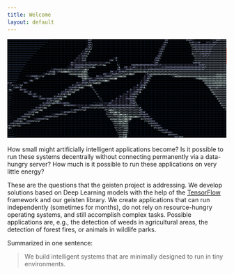 ```yaml
---
title: Welcome
layout: default
---
```


![geisten lib logo](neuron.png)

How small might artificially intelligent applications become? Is it possible to run these systems decentrally without connecting permanently via a data-hungry server? How much is it possible to run these applications on very little energy? 

These are the questions that the geisten project is addressing. We develop solutions based on Deep Learning models with the help of the [TensorFlow](https://www.tensorflow.org) framework and our geisten library. We create applications that can run independently (sometimes for months), do not rely on resource-hungry operating systems, and still accomplish complex tasks. Possible applications are, e.g., the detection of weeds in agricultural areas, the detection of forest fires, or animals in wildlife parks.

Summarized in one sentence: 

> We build intelligent systems that are minimally designed to run in tiny environments.

